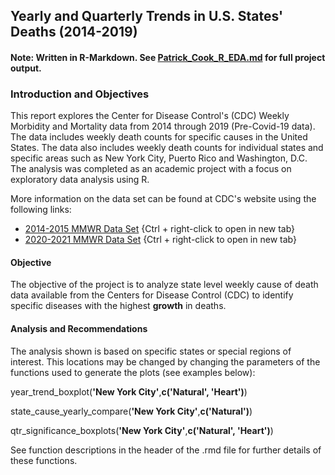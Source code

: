 ## Yearly and Quarterly Trends in U.S. States' Deaths (2014-2019)
#### Note: Written in R-Markdown. See [Patrick_Cook_R_EDA.md](https://github.com/ATXCodeCook/exploratory_data_analysis_in_R/blob/main/Patrick_Cook_R_EDA.md) for full project output.

### Introduction and Objectives

This report explores the Center for Disease Control's (CDC) Weekly Morbidity and 
Mortality data from 2014 through 2019 (Pre-Covid-19 data). 
The data includes weekly death counts for specific causes in the United States. 
The data also includes weekly death counts for individual states and specific 
areas such as New York City, Puerto Rico and Washington, D.C. The analysis was 
completed as an academic project with a focus on exploratory data analysis using R.

More information on the data set can be found at CDC's website 
using the following links: 

- [2014-2015 MMWR Data Set](https://data.cdc.gov/NCHS/Weekly-Counts-of-Deaths-by-State-and-Select-Causes/3yf8-kanr) {Ctrl + right-click to open in new tab}
- [2020-2021 MMWR Data Set](https://data.cdc.gov/NCHS/Weekly-Provisional-Counts-of-Deaths-by-State-and-S/muzy-jte6) {Ctrl + right-click to open in new tab}

#### Objective

The objective of the project is to analyze state level weekly cause of death 
data available from the Centers for Disease Control (CDC) to identify specific 
diseases with the highest **growth** in deaths.

#### Analysis and Recommendations
The analysis shown is based on specific states or special regions of 
interest.  This locations may be changed by changing the parameters of the 
functions used to generate the plots (see examples below):

year_trend_boxplot(**'New York City'**,**c('Natural', 'Heart')**)

state_cause_yearly_compare(**'New York City'**,**c('Natural')**)

qtr_significance_boxplots(**'New York City'**,**c('Natural', 'Heart')**)


See function descriptions in the header of the .rmd file for further details of these functions.

